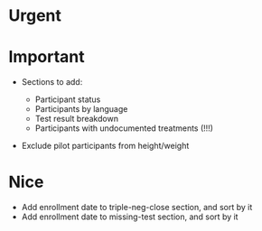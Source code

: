 
# Urgent


# Important
 - Sections to add:
   - Participant status
   - Participants by language
   - Test result breakdown
   - Participants with undocumented treatments (!!!)

 - Exclude pilot participants from height/weight


# Nice
 - Add enrollment date to triple-neg-close section, and sort by it
 - Add enrollment date to missing-test section, and sort by it
